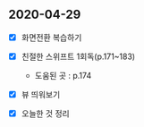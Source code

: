 ## 2020-04-29


-[x] 화면전환 복습하기 
-[x] 친절한 스위프트 1회독(p.171~183)
  - 도움된 곳 : p.174 
-[x] 뷰 띄워보기 
-[x] 오늘한 것 정리 

